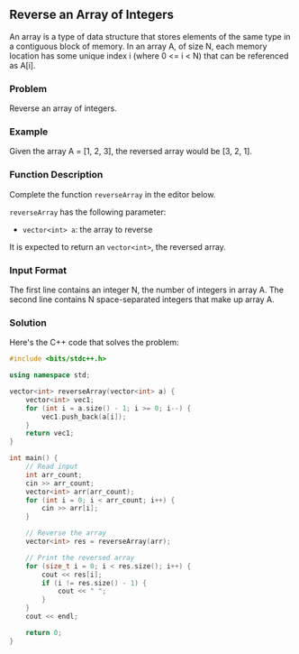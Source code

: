 ## Reverse an Array of Integers

An array is a type of data structure that stores elements of the same type in a contiguous block of memory. In an array A, of size N, each memory location has some unique index i (where 0 <= i < N) that can be referenced as A[i].

### Problem

Reverse an array of integers.

### Example

Given the array A = [1, 2, 3], the reversed array would be [3, 2, 1].

### Function Description

Complete the function `reverseArray` in the editor below.

`reverseArray` has the following parameter:

- `vector<int> a`: the array to reverse

It is expected to return an `vector<int>`, the reversed array.

### Input Format

The first line contains an integer N, the number of integers in array A.
The second line contains N space-separated integers that make up array A.

### Solution

Here's the C++ code that solves the problem:

```cpp
#include <bits/stdc++.h>

using namespace std;

vector<int> reverseArray(vector<int> a) {
    vector<int> vec1;
    for (int i = a.size() - 1; i >= 0; i--) {
        vec1.push_back(a[i]);
    }
    return vec1;
}

int main() {
    // Read input
    int arr_count;
    cin >> arr_count;
    vector<int> arr(arr_count);
    for (int i = 0; i < arr_count; i++) {
        cin >> arr[i];
    }

    // Reverse the array
    vector<int> res = reverseArray(arr);

    // Print the reversed array
    for (size_t i = 0; i < res.size(); i++) {
        cout << res[i];
        if (i != res.size() - 1) {
            cout << " ";
        }
    }
    cout << endl;

    return 0;
}
```
